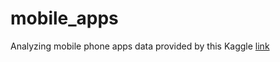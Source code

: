 # mobile_apps
Analyzing mobile phone apps data provided by this Kaggle [link](https://www.kaggle.com/ramamet4/app-store-apple-data-set-10k-apps)
